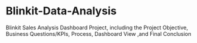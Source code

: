 # Blinkit-Data-Analysis
Blinkit Sales Analysis Dashboard Project, including the Project Objective, Business Questions/KPIs, Process, Dashboard View ,and Final Conclusion
